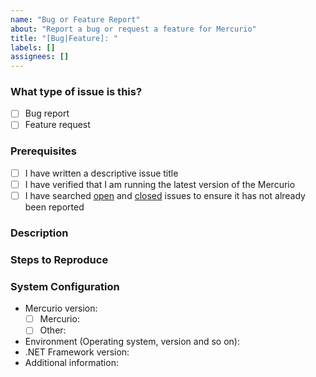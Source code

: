 ```yaml
---
name: "Bug or Feature Report"
about: "Report a bug or request a feature for Mercurio"
title: "[Bug|Feature]: "
labels: []
assignees: []
---
```


### What type of issue is this?

- [ ] Bug report
- [ ] Feature request

### Prerequisites

- [ ] I have written a descriptive issue title
- [ ] I have verified that I am running the latest version of the Mercurio
- [ ] I have searched [open](https://github.com/STARIONGROUP/Mercurio/issues) and [closed](https://github.com/STARIONGROUP/Mercurio/issues?q=is%3Aissue+is%3Aclosed) issues to ensure it has not already been reported

### Description
<!-- A description of the bug or feature -->

### Steps to Reproduce
<!-- List of steps, sample code, failing test or link to a project that reproduces the behavior -->

### System Configuration
<!-- Tell us about the environment where you are experiencing the bug -->

- Mercurio version:
  - [ ] Mercurio:         
  - [ ] Other:              
- Environment (Operating system, version and so on):
- .NET Framework version:
- Additional information:

<!-- Thanks for reporting the issue to Mercurio! -->